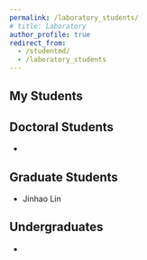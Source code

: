 ```yaml
---
permalink: /laboratory_students/
# title: Laboratory
author_profile: true
redirect_from: 
  - /studentmd/
  - /laboratory_students
---
```


My Students
--------

Doctoral Students
--------
* 

Graduate Students
--------
* Jinhao Lin

Undergraduates
--------
* 
